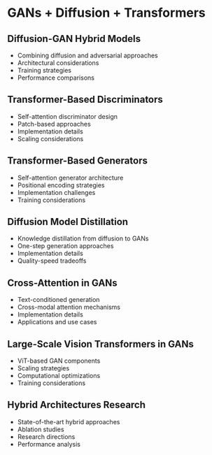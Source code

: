 # GANs + Diffusion + Transformers

## Diffusion-GAN Hybrid Models
- Combining diffusion and adversarial approaches
- Architectural considerations
- Training strategies
- Performance comparisons

## Transformer-Based Discriminators
- Self-attention discriminator design
- Patch-based approaches
- Implementation details
- Scaling considerations

## Transformer-Based Generators
- Self-attention generator architecture
- Positional encoding strategies
- Implementation challenges
- Training considerations

## Diffusion Model Distillation
- Knowledge distillation from diffusion to GANs
- One-step generation approaches
- Implementation details
- Quality-speed tradeoffs

## Cross-Attention in GANs
- Text-conditioned generation
- Cross-modal attention mechanisms
- Implementation details
- Applications and use cases

## Large-Scale Vision Transformers in GANs
- ViT-based GAN components
- Scaling strategies
- Computational optimizations
- Training considerations

## Hybrid Architectures Research
- State-of-the-art hybrid approaches
- Ablation studies
- Research directions
- Performance analysis
